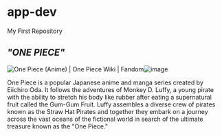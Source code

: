 # app-dev
My First Repository

<h2><strong><em>"ONE PIECE"</em></strong></h2>

<img src="https://static.wikia.nocookie.net/onepiece/images/8/87/One_Piece_Anime_Logo.png/revision/latest?cb=20140921221019" alt="One Piece (Anime) | One Piece Wiki | Fandom"/>![image](https://github.com/Ceejaaayzxc/app-dev/assets/133380871/75ed9a3b-8c67-4ca5-85fb-8f5da03a383c)


One Piece is a popular Japanese anime and manga series created by Eiichiro Oda. It follows the adventures of Monkey D. Luffy, a young pirate with the ability to stretch his body like rubber after eating a supernatural fruit called the Gum-Gum Fruit. Luffy assembles a diverse crew of pirates known as the Straw Hat Pirates and together they embark on a journey across the vast oceans of the fictional world in search of the ultimate treasure known as the "One Piece."

